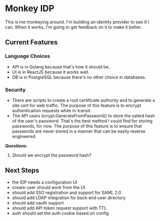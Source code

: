 Monkey IDP
==========

This is me monkeying around.  I'm building an identity provider to see if I can.  When
it works, I'm going to get feedback on it to make it better.

## Current Features

### Language Choices

* API is in Golang because that's how it should be.
* UI is in ReactJS because it works well.
* DB is in PostgreSQL because there's no other choice in databases.

### Security

* There are scripts to create a root certificate authority and to generate a site cert for web traffic.  The purpose of this feature is to encrypt authentication requests while in-transit.
* The API users bcrypt.GenerateFromPassword() to store the salted hash of the user's password.  That's the best method I could find for storing passwords, for now. The purpose of this feature is to ensure that passwords are never stored in a manner that can be easily reverse engineered.

__*Questions*__:

1. Should we encrypt the password hash?

## Next Steps

* the IDP needs a configuration UI
* create-user should work from the UI
* should add SSO registration and support for SAML 2.0
* should add LDAP integration for back-end user directory
* should add oauth support
* should add API token request support with TTL
* auth should set the auth cookie based on config
